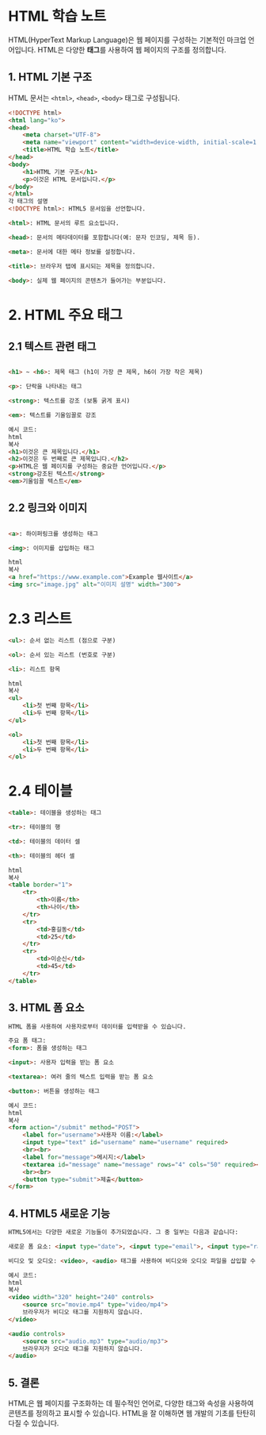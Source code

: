 # HTML 학습 노트

HTML(HyperText Markup Language)은 웹 페이지를 구성하는 기본적인 마크업 언어입니다. HTML은 다양한 **태그**를 사용하여 웹 페이지의 구조를 정의합니다.

## 1. HTML 기본 구조

HTML 문서는 `<html>`, `<head>`, `<body>` 태그로 구성됩니다.

```html
<!DOCTYPE html>
<html lang="ko">
<head>
    <meta charset="UTF-8">
    <meta name="viewport" content="width=device-width, initial-scale=1.0">
    <title>HTML 학습 노트</title>
</head>
<body>
    <h1>HTML 기본 구조</h1>
    <p>이것은 HTML 문서입니다.</p>
</body>
</html>
각 태그의 설명
<!DOCTYPE html>: HTML5 문서임을 선언합니다.

<html>: HTML 문서의 루트 요소입니다.

<head>: 문서의 메타데이터를 포함합니다(예: 문자 인코딩, 제목 등).

<meta>: 문서에 대한 메타 정보를 설정합니다.

<title>: 브라우저 탭에 표시되는 제목을 정의합니다.

<body>: 실제 웹 페이지의 콘텐츠가 들어가는 부분입니다.

```
# 2. HTML 주요 태그
## 2.1 텍스트 관련 태그
```html

<h1> ~ <h6>: 제목 태그 (h1이 가장 큰 제목, h6이 가장 작은 제목)

<p>: 단락을 나타내는 태그

<strong>: 텍스트를 강조 (보통 굵게 표시)

<em>: 텍스트를 기울임꼴로 강조

예시 코드:
html
복사
<h1>이것은 큰 제목입니다.</h1>
<h2>이것은 두 번째로 큰 제목입니다.</h2>
<p>HTML은 웹 페이지를 구성하는 중요한 언어입니다.</p>
<strong>강조된 텍스트</strong>
<em>기울임꼴 텍스트</em>
```
## 2.2 링크와 이미지
```html

<a>: 하이퍼링크를 생성하는 태그

<img>: 이미지를 삽입하는 태그

html
복사
<a href="https://www.example.com">Example 웹사이트</a>
<img src="image.jpg" alt="이미지 설명" width="300">
```

# 2.3 리스트

```html
<ul>: 순서 없는 리스트 (점으로 구분)

<ol>: 순서 있는 리스트 (번호로 구분)

<li>: 리스트 항목

html
복사
<ul>
    <li>첫 번째 항목</li>
    <li>두 번째 항목</li>
</ul>

<ol>
    <li>첫 번째 항목</li>
    <li>두 번째 항목</li>
</ol>
```

# 2.4 테이블
```html
<table>: 테이블을 생성하는 태그

<tr>: 테이블의 행

<td>: 테이블의 데이터 셀

<th>: 테이블의 헤더 셀

html
복사
<table border="1">
    <tr>
        <th>이름</th>
        <th>나이</th>
    </tr>
    <tr>
        <td>홍길동</td>
        <td>25</td>
    </tr>
    <tr>
        <td>이순신</td>
        <td>45</td>
    </tr>
</table>
```

## 3. HTML 폼 요소

```html
HTML 폼을 사용하여 사용자로부터 데이터를 입력받을 수 있습니다.

주요 폼 태그:
<form>: 폼을 생성하는 태그

<input>: 사용자 입력을 받는 폼 요소

<textarea>: 여러 줄의 텍스트 입력을 받는 폼 요소

<button>: 버튼을 생성하는 태그

예시 코드:
html
복사
<form action="/submit" method="POST">
    <label for="username">사용자 이름:</label>
    <input type="text" id="username" name="username" required>
    <br><br>
    <label for="message">메시지:</label>
    <textarea id="message" name="message" rows="4" cols="50" required></textarea>
    <br><br>
    <button type="submit">제출</button>
</form>
```

## 4. HTML5 새로운 기능
```html
HTML5에서는 다양한 새로운 기능들이 추가되었습니다. 그 중 일부는 다음과 같습니다:

새로운 폼 요소: <input type="date">, <input type="email">, <input type="range"> 등

비디오 및 오디오: <video>, <audio> 태그를 사용하여 비디오와 오디오 파일을 삽입할 수 있습니다.

예시 코드:
html
복사
<video width="320" height="240" controls>
    <source src="movie.mp4" type="video/mp4">
    브라우저가 비디오 태그를 지원하지 않습니다.
</video>

<audio controls>
    <source src="audio.mp3" type="audio/mp3">
    브라우저가 오디오 태그를 지원하지 않습니다.
</audio>
```
## 5. 결론
HTML은 웹 페이지를 구조화하는 데 필수적인 언어로, 다양한 태그와 속성을 사용하여 콘텐츠를 정의하고 표시할 수 있습니다. HTML을 잘 이해하면 웹 개발의 기초를 탄탄히 다질 수 있습니다.
